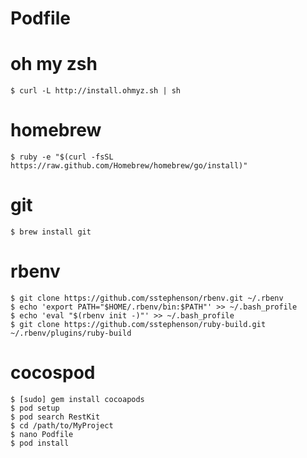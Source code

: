 Podfile
=======

oh my zsh
===

	$ curl -L http://install.ohmyz.sh | sh

homebrew
===

	$ ruby -e "$(curl -fsSL https://raw.github.com/Homebrew/homebrew/go/install)"

git
===

	$ brew install git

rbenv
===

	$ git clone https://github.com/sstephenson/rbenv.git ~/.rbenv
	$ echo 'export PATH="$HOME/.rbenv/bin:$PATH"' >> ~/.bash_profile
	$ echo 'eval "$(rbenv init -)"' >> ~/.bash_profile
	$ git clone https://github.com/sstephenson/ruby-build.git ~/.rbenv/plugins/ruby-build

cocospod
===

	$ [sudo] gem install cocoapods
	$ pod setup
	$ pod search RestKit
	$ cd /path/to/MyProject
	$ nano Podfile
	$ pod install